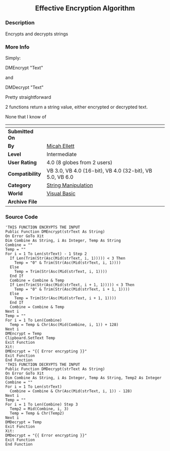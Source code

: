 ﻿<div align="center">

## Effective Encryption Algorithm


</div>

### Description

Encrypts and decrypts strings
 
### More Info
 
Simply:

DMEncrypt "Text"

and

DMDecrypt "Text"

Pretty straightforward

2 functions return a string value, either encrypted or decrypted text.

None that I know of


<span>             |<span>
---                |---
**Submitted On**   |
**By**             |[Micah Ellett](https://github.com/Planet-Source-Code/PSCIndex/blob/master/ByAuthor/micah-ellett.md)
**Level**          |Intermediate
**User Rating**    |4.0 (8 globes from 2 users)
**Compatibility**  |VB 3\.0, VB 4\.0 \(16\-bit\), VB 4\.0 \(32\-bit\), VB 5\.0, VB 6\.0
**Category**       |[String Manipulation](https://github.com/Planet-Source-Code/PSCIndex/blob/master/ByCategory/string-manipulation__1-5.md)
**World**          |[Visual Basic](https://github.com/Planet-Source-Code/PSCIndex/blob/master/ByWorld/visual-basic.md)
**Archive File**   |[](https://github.com/Planet-Source-Code/micah-ellett-effective-encryption-algorithm__1-11514/archive/master.zip)





### Source Code

```
'THIS FUNCTION ENCRYPTS THE INPUT
Public Function DMEncrypt(strText As String)
On Error GoTo Xit
Dim Combine As String, i As Integer, Temp As String
Combine = ""
Temp = ""
For i = 1 To Len(strText) - 1 Step 2
  If Len(Trim(Str(Asc(Mid(strText, i, 1))))) < 3 Then
    Temp = "0" & Trim(Str(Asc(Mid(strText, i, 1))))
  Else
    Temp = Trim(Str(Asc(Mid(strText, i, 1))))
  End If
  Combine = Combine & Temp
  If Len(Trim(Str(Asc(Mid(strText, i + 1, 1))))) < 3 Then
    Temp = "0" & Trim(Str(Asc(Mid(strText, i + 1, 1))))
  Else
    Temp = Trim(Str(Asc(Mid(strText, i + 1, 1))))
  End If
  Combine = Combine & Temp
Next i
Temp = ""
For i = 1 To Len(Combine)
  Temp = Temp & Chr(Asc(Mid(Combine, i, 1)) + 128)
Next i
DMEncrypt = Temp
Clipboard.SetText Temp
Exit Function
Xit:
DMEncrypt = "{{ Error encrypting }}"
Exit Function
End Function
'THIS FUNCTION DECRYPTS THE INPUT
Public Function DMDecrypt(strText As String)
On Error GoTo Xit
Dim Combine As String, i As Integer, Temp As String, Temp2 As Integer
Combine = ""
For i = 1 To Len(strText)
  Combine = Combine & Chr(Asc(Mid(strText, i, 1)) - 128)
Next i
Temp = ""
For i = 1 To Len(Combine) Step 3
  Temp2 = Mid(Combine, i, 3)
  Temp = Temp & Chr(Temp2)
Next i
DMDecrypt = Temp
Exit Function
Xit:
DMDecrypt = "{{ Error encrypting }}"
Exit Function
End Function
```

